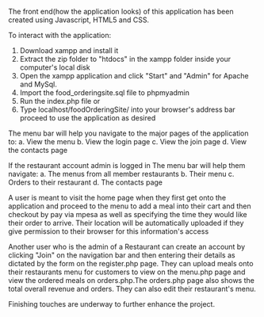 The front end(how the application looks) of this application has been created using  Javascript, HTML5 and CSS. 

To interact with the application:
1. Download xampp and install it
2. Extract the zip folder to "htdocs" in the xampp folder inside your computer's local disk
3. Open the xampp application and click "Start" and "Admin" for Apache and MySql.
4. Import the food_orderingsite.sql file to phpmyadmin
5. Run the index.php file or
6. Type localhost/foodOrderingSite/ into your browser's address bar proceed to use the application as desired

The menu bar will help you navigate to the major pages of the application to:
a. View the menu
b. View the login page
c. View the join page
d. View the contacts page

If the restaurant account admin is logged in
The menu bar will help them navigate:
a. The menus from all member restaurants
b. Their menu
c. Orders to their restaurant
d. The contacts page



A user is meant to visit the home page when they first get onto the application and proceed to the menu to add a meal into their cart and then checkout by pay via mpesa as well as specifying the time they would like their order to arrive. Their location will be automatically uploaded if they give permission to their browser for this information's access

Another user who is the admin of a Restaurant can create an account by clicking "Join" on the navigation bar and then entering their details as dictated by the form on the register.php page. They can upload meals onto their restaurants menu for customers to view on the menu.php page and view the ordered meals on orders.php.The orders.php page also shows the total overall revenue and orders. They can also edit their restaurant's menu.

Finishing touches are underway to further enhance the project.
